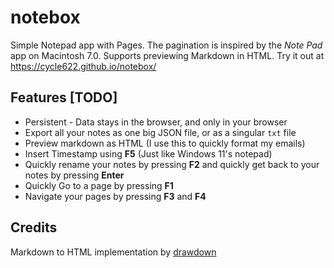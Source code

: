 # notebox
Simple Notepad app with Pages. The pagination is inspired by the *Note Pad* app on Macintosh 7.0. Supports previewing Markdown in HTML. Try it out at https://cycle622.github.io/notebox/

## Features [TODO]
+ Persistent - Data stays in the browser, and only in your browser
+ Export all your notes as one big JSON file, or as a singular `txt` file
+ Preview markdown as HTML (I use this to quickly format my emails)
+ Insert Timestamp using **F5** (Just like Windows 11's notepad)
+ Quickly rename your notes by pressing **F2** and quickly get back to your notes by pressing **Enter**
+ Quickly Go to a page by pressing **F1**
+ Navigate your pages by pressing **F3** and **F4**
  

## Credits
Markdown to HTML implementation by [drawdown](https://github.com/adamvleggett/drawdown)
